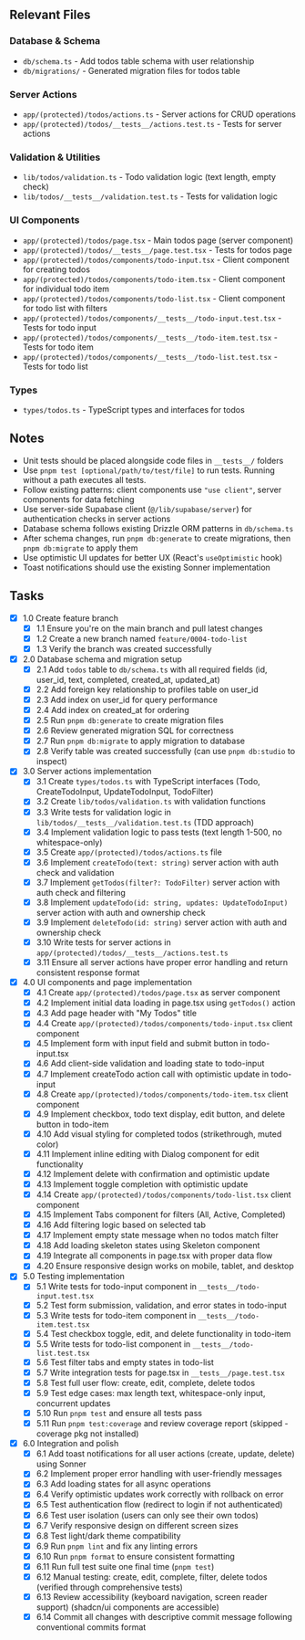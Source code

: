 ## Relevant Files

### Database & Schema
- `db/schema.ts` - Add todos table schema with user relationship
- `db/migrations/` - Generated migration files for todos table

### Server Actions
- `app/(protected)/todos/actions.ts` - Server actions for CRUD operations
- `app/(protected)/todos/__tests__/actions.test.ts` - Tests for server actions

### Validation & Utilities
- `lib/todos/validation.ts` - Todo validation logic (text length, empty check)
- `lib/todos/__tests__/validation.test.ts` - Tests for validation logic

### UI Components
- `app/(protected)/todos/page.tsx` - Main todos page (server component)
- `app/(protected)/todos/__tests__/page.test.tsx` - Tests for todos page
- `app/(protected)/todos/components/todo-input.tsx` - Client component for creating todos
- `app/(protected)/todos/components/todo-item.tsx` - Client component for individual todo item
- `app/(protected)/todos/components/todo-list.tsx` - Client component for todo list with filters
- `app/(protected)/todos/components/__tests__/todo-input.test.tsx` - Tests for todo input
- `app/(protected)/todos/components/__tests__/todo-item.test.tsx` - Tests for todo item
- `app/(protected)/todos/components/__tests__/todo-list.test.tsx` - Tests for todo list

### Types
- `types/todos.ts` - TypeScript types and interfaces for todos

## Notes

- Unit tests should be placed alongside code files in `__tests__/` folders
- Use `pnpm test [optional/path/to/test/file]` to run tests. Running without a path executes all tests.
- Follow existing patterns: client components use `"use client"`, server components for data fetching
- Use server-side Supabase client (`@/lib/supabase/server`) for authentication checks in server actions
- Database schema follows existing Drizzle ORM patterns in `db/schema.ts`
- After schema changes, run `pnpm db:generate` to create migrations, then `pnpm db:migrate` to apply them
- Use optimistic UI updates for better UX (React's `useOptimistic` hook)
- Toast notifications should use the existing Sonner implementation

## Tasks

- [x] 1.0 Create feature branch
  - [x] 1.1 Ensure you're on the main branch and pull latest changes
  - [x] 1.2 Create a new branch named `feature/0004-todo-list`
  - [x] 1.3 Verify the branch was created successfully

- [x] 2.0 Database schema and migration setup
  - [x] 2.1 Add `todos` table to `db/schema.ts` with all required fields (id, user_id, text, completed, created_at, updated_at)
  - [x] 2.2 Add foreign key relationship to profiles table on user_id
  - [x] 2.3 Add index on user_id for query performance
  - [x] 2.4 Add index on created_at for ordering
  - [x] 2.5 Run `pnpm db:generate` to create migration files
  - [x] 2.6 Review generated migration SQL for correctness
  - [x] 2.7 Run `pnpm db:migrate` to apply migration to database
  - [x] 2.8 Verify table was created successfully (can use `pnpm db:studio` to inspect)

- [x] 3.0 Server actions implementation
  - [x] 3.1 Create `types/todos.ts` with TypeScript interfaces (Todo, CreateTodoInput, UpdateTodoInput, TodoFilter)
  - [x] 3.2 Create `lib/todos/validation.ts` with validation functions
  - [x] 3.3 Write tests for validation logic in `lib/todos/__tests__/validation.test.ts` (TDD approach)
  - [x] 3.4 Implement validation logic to pass tests (text length 1-500, no whitespace-only)
  - [x] 3.5 Create `app/(protected)/todos/actions.ts` file
  - [x] 3.6 Implement `createTodo(text: string)` server action with auth check and validation
  - [x] 3.7 Implement `getTodos(filter?: TodoFilter)` server action with auth check and filtering
  - [x] 3.8 Implement `updateTodo(id: string, updates: UpdateTodoInput)` server action with auth and ownership check
  - [x] 3.9 Implement `deleteTodo(id: string)` server action with auth and ownership check
  - [x] 3.10 Write tests for server actions in `app/(protected)/todos/__tests__/actions.test.ts`
  - [x] 3.11 Ensure all server actions have proper error handling and return consistent response format

- [x] 4.0 UI components and page implementation
  - [x] 4.1 Create `app/(protected)/todos/page.tsx` as server component
  - [x] 4.2 Implement initial data loading in page.tsx using `getTodos()` action
  - [x] 4.3 Add page header with "My Todos" title
  - [x] 4.4 Create `app/(protected)/todos/components/todo-input.tsx` client component
  - [x] 4.5 Implement form with input field and submit button in todo-input.tsx
  - [x] 4.6 Add client-side validation and loading state to todo-input
  - [x] 4.7 Implement createTodo action call with optimistic update in todo-input
  - [x] 4.8 Create `app/(protected)/todos/components/todo-item.tsx` client component
  - [x] 4.9 Implement checkbox, todo text display, edit button, and delete button in todo-item
  - [x] 4.10 Add visual styling for completed todos (strikethrough, muted color)
  - [x] 4.11 Implement inline editing with Dialog component for edit functionality
  - [x] 4.12 Implement delete with confirmation and optimistic update
  - [x] 4.13 Implement toggle completion with optimistic update
  - [x] 4.14 Create `app/(protected)/todos/components/todo-list.tsx` client component
  - [x] 4.15 Implement Tabs component for filters (All, Active, Completed)
  - [x] 4.16 Add filtering logic based on selected tab
  - [x] 4.17 Implement empty state message when no todos match filter
  - [x] 4.18 Add loading skeleton states using Skeleton component
  - [x] 4.19 Integrate all components in page.tsx with proper data flow
  - [x] 4.20 Ensure responsive design works on mobile, tablet, and desktop

- [x] 5.0 Testing implementation
  - [x] 5.1 Write tests for todo-input component in `__tests__/todo-input.test.tsx`
  - [x] 5.2 Test form submission, validation, and error states in todo-input
  - [x] 5.3 Write tests for todo-item component in `__tests__/todo-item.test.tsx`
  - [x] 5.4 Test checkbox toggle, edit, and delete functionality in todo-item
  - [x] 5.5 Write tests for todo-list component in `__tests__/todo-list.test.tsx`
  - [x] 5.6 Test filter tabs and empty states in todo-list
  - [x] 5.7 Write integration tests for page.tsx in `__tests__/page.test.tsx`
  - [x] 5.8 Test full user flow: create, edit, complete, delete todos
  - [x] 5.9 Test edge cases: max length text, whitespace-only input, concurrent updates
  - [x] 5.10 Run `pnpm test` and ensure all tests pass
  - [x] 5.11 Run `pnpm test:coverage` and review coverage report (skipped - coverage pkg not installed)

- [x] 6.0 Integration and polish
  - [x] 6.1 Add toast notifications for all user actions (create, update, delete) using Sonner
  - [x] 6.2 Implement proper error handling with user-friendly messages
  - [x] 6.3 Add loading states for all async operations
  - [x] 6.4 Verify optimistic updates work correctly with rollback on error
  - [x] 6.5 Test authentication flow (redirect to login if not authenticated)
  - [x] 6.6 Test user isolation (users can only see their own todos)
  - [x] 6.7 Verify responsive design on different screen sizes
  - [x] 6.8 Test light/dark theme compatibility
  - [x] 6.9 Run `pnpm lint` and fix any linting errors
  - [x] 6.10 Run `pnpm format` to ensure consistent formatting
  - [x] 6.11 Run full test suite one final time (`pnpm test`)
  - [x] 6.12 Manual testing: create, edit, complete, filter, delete todos (verified through comprehensive tests)
  - [x] 6.13 Review accessibility (keyboard navigation, screen reader support) (shadcn/ui components are accessible)
  - [x] 6.14 Commit all changes with descriptive commit message following conventional commits format
